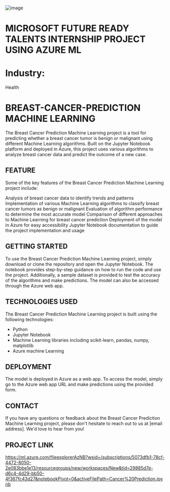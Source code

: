 ![image](https://user-images.githubusercontent.com/75751123/188314194-63551a1d-2e13-49ee-9f10-530e07e935de.png)
# MICROSOFT FUTURE READY TALENTS INTERNSHIP PROJECT USING AZURE ML   

# Industry: 
Health

# BREAST-CANCER-PREDICTION MACHINE LEARNING

The Breast Cancer Prediction Machine Learning project is a tool for predicting whether a breast cancer tumor is benign or malignant using different Machine Learning algorithms. Built on the Jupyter Notebook platform and deployed in Azure, this project uses various algorithms to analyze breast cancer data and predict the outcome of a new case.

## FEATURE
Some of the key features of the Breast Cancer Prediction Machine Learning project include:

Analysis of breast cancer data to identify trends and patterns
Implementation of various Machine Learning algorithms to classify breast cancer tumors as benign or malignant
Evaluation of algorithm performance to determine the most accurate model
Comparison of different approaches to Machine Learning for breast cancer prediction
Deployment of the model in Azure for easy accessibility
Jupyter Notebook documentation to guide the project implementation and usage

## GETTING STARTED
To use the Breast Cancer Prediction Machine Learning project, simply download or clone the repository and open the Jupyter Notebook. The notebook provides step-by-step guidance on how to run the code and use the project. Additionally, a sample dataset is provided to test the accuracy of the algorithms and make predictions. The model can also be accessed through the Azure web app.

## TECHNOLOGIES USED
The Breast Cancer Prediction Machine Learning project is built using the following technologies:

* Python
* Jupyter Notebook
* Machine Learning libraries including scikit-learn, pandas, numpy, matplotlib
* Azure machine Learning

## DEPLOYMENT
The model is deployed in Azure as a web app. To access the model, simply go to the Azure web app URL and make predictions using the provided form.

## CONTACT
If you have any questions or feedback about the Breast Cancer Prediction Machine Learning project, please don't hesitate to reach out to us at [email address]. We'd love to hear from you!

## PROJECT LINK
https://ml.azure.com/fileexplorerAzNB?wsid=/subscriptions/5073dfb1-78cf-4472-8050-2e083bbe1e13/resourcegroups/new/workspaces/New&tid=29885d7e-d6c4-4d29-bb50-4f367fc43d27&notebookPivot=0&activeFilePath=Cancer%20Prediction.ipynb
